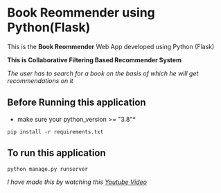 # Book Reommender using Python(Flask)

This is the **Book Reommender** Web App developed using Python (Flask)

**This is Collaborative Filtering Based Recommender System**

*The user has to search for a book on the basis of which he will get recommendations on it*

## Before Running  this application

* make sure your python_version >= "3.8"*

`pip install -r requirements.txt` 

## To run this application

`python manage.py runserver` 

*I have made this by watching this [Youtube Video](https://youtu.be/1YoD0fg3_EM)*